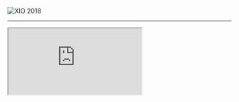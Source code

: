 ![XIO 2018](https://docs.google.com/spreadsheets/d/1vzGa6wepsXOBiFh2k5qptadJ4B0HjZh3NEVsS7CHkcs/edit?pli=1&gid=0#gid=0)

---
<iframe src="https://docs.google.com/spreadsheets/d/1vzGa6wepsXOBiFh2k5qptadJ4B0HjZh3NEVsS7CHkcs/edit?pli=1&gid=0#gid=0">

---
[Link to XIO sensor detail 2018](https://docs.google.com/spreadsheets/d/1vzGa6wepsXOBiFh2k5qptadJ4B0HjZh3NEVsS7CHkcs/edit?pli=1&gid=0#gid=0)

---

iframe version
<iframe src="https://docs.google.com/spreadsheets/d/1vzGa6wepsXOBiFh2k5qptadJ4B0HjZh3NEVsS7CHkcs/edit?pli=1&gid=0#gid=0" width="100%" height="1000px"></iframe>
